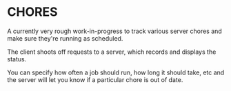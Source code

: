CHORES
======

A currently very rough work-in-progress to track various server chores
and make sure they're running as scheduled.

The client shoots off requests to a server, which records and displays
the status.

You can specify how often a job should run, how long it should take,
etc and the server will let you know if a particular chore is out of date.
